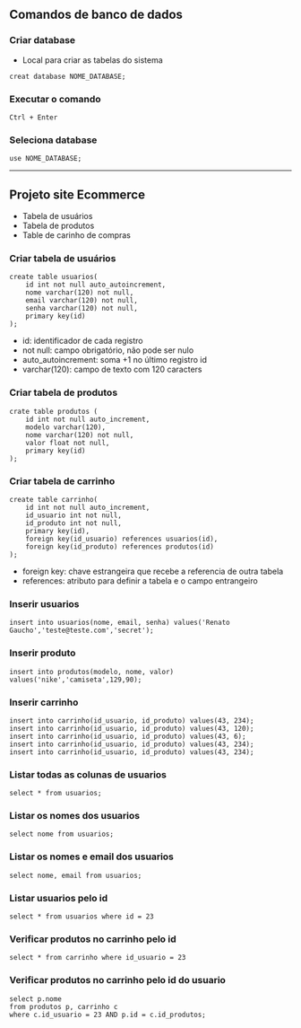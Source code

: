 ## Comandos de banco de dados

### Criar database
* Local para criar as tabelas do sistema
```
creat database NOME_DATABASE;
```

### Executar o comando
```
Ctrl + Enter
```

### Seleciona database
```
use NOME_DATABASE;
```

<hr>

## Projeto site Ecommerce

* Tabela de usuários
* Tabela de produtos 
* Table de carinho de compras

### Criar tabela de usuários 
```
create table usuarios(
    id int not null auto_autoincrement,
    nome varchar(120) not null,
    email varchar(120) not null,
    senha varchar(120) not null,
    primary key(id)
);
```
* id: identificador de cada registro
* not null: campo obrigatório, não pode ser nulo
* auto_autoincrement: soma +1 no último registro id
* varchar(120): campo de texto com 120 caracters 

### Criar tabela de produtos 
```
crate table produtos (
    id int not null auto_increment,
    modelo varchar(120),
    nome varchar(120) not null,
    valor float not null, 
    primary key(id)
);
```

### Criar tabela de carrinho 
```
create table carrinho(
    id int not null auto_increment,
    id_usuario int not null,
    id_produto int not null,
    primary key(id),
    foreign key(id_usuario) references usuarios(id),
    foreign key(id_produto) references produtos(id)
);
```
* foreign key: chave estrangeira que recebe a referencia de outra tabela
* references: atributo para definir a tabela e o campo entrangeiro

### Inserir usuarios
```
insert into usuarios(nome, email, senha) values('Renato Gaucho','teste@teste.com','secret');
```

### Inserir produto
```
insert into produtos(modelo, nome, valor) values('nike','camiseta',129,90);
```

### Inserir carrinho
```
insert into carrinho(id_usuario, id_produto) values(43, 234);
insert into carrinho(id_usuario, id_produto) values(43, 120);
insert into carrinho(id_usuario, id_produto) values(43, 6);
insert into carrinho(id_usuario, id_produto) values(43, 234);
insert into carrinho(id_usuario, id_produto) values(43, 234);
```

### Listar todas as colunas de usuarios 
```
select * from usuarios;
```

### Listar os nomes dos usuarios
```
select nome from usuarios;
```

### Listar os nomes e email dos usuarios
```
select nome, email from usuarios;
```

### Listar usuarios pelo id 
```
select * from usuarios where id = 23
```

### Verificar produtos no carrinho pelo id
```
select * from carrinho where id_usuario = 23
```

### Verificar produtos no carrinho pelo id do usuario
```
select p.nome
from produtos p, carrinho c
where c.id_usuario = 23 AND p.id = c.id_produtos;
```
